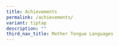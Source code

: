 ```yaml
---
title: Achievements
permalink: /achievements/
variant: tiptap
description: ""
third_nav_title: Mother Tongue Languages
---
```

